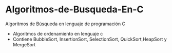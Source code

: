# Algoritmos-de-Busqueda-En-C
Algoritmos de Búsqueda en lenguaje de programación C
- Algoritmos de ordenamiento en lenguaje c
- Contiene BubbleSort, InsertionSort, SelectionSort, QuickSort,HeapSort y MergeSort

